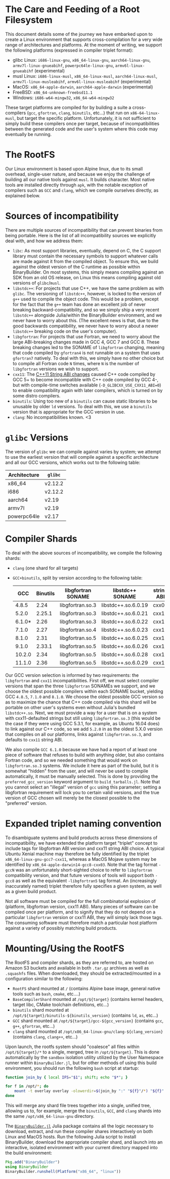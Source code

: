 The Care and Feeding of a Root Filesystem
=========================================

This document details some of the journey we have embarked upon to create a Linux environment that supports cross-compilation for a very wide range of architectures and platforms.  At the moment of writing, we support the following platforms (expressed in compiler triplet format):

* glibc Linux: `i686-linux-gnu`, `x86_64-linux-gnu`, `aarch64-linux-gnu`, `armv7l-linux-gnueabihf`, `powerpc64le-linux-gnu`, `armv6l-linux-gnueabihf` (experimental)
* musl Linux: `i686-linux-musl`, `x86_64-linux-musl`, `aarch64-linux-musl`, `armv7l-linux-musleabihf`, `armv6l-linux-musleabihf` (experimental)
* MacOS: `x86_64-apple-darwin`, `aarch64-apple-darwin` (experimental)
* FreeBSD: `x86_64-unknown-freebsd11.1`
* Windows: `i686-w64-mingw32`, `x86_64-w64-mingw32`

These target platforms are compiled for by building a suite a cross-compilers (`gcc`, `gfortran`, `clang`, `binutils`, etc...) that run on `x86-64-linux-musl`, but target the specific platform.  Unfortunately, it is not sufficient to simply build these compilers once per target, because of incompatibilities between the generated code and the user's system where this code may eventually be running.

The RootFS
==========

Our Linux environment is based upon Alpine linux, due to its small overhead, single-user nature, and because we enjoy the challenge of building all our native tools against `musl`.  It builds character.  Most native tools are installed directly through `apk`, with the notable exception of compilers such as `GCC` and `clang`, which we compile ourselves directly, as explained below.

Sources of incompatibility
==========================

There are multiple sources of incompatibility that can prevent binaries from being portable.  Here is the list of all incompatibility sources we explicitly deal with, and how we address them:

* `libc`: As most support libraries, eventually, depend on C, the C support library must contain the necessary symbols to support whatever calls are made against it from the compiled object.  To ensure this, we build against the oldest version of the C runtime as possible within BinaryBuilder.  On most systems, this simply means compiling against an SDK from an old OS release, on Linux this means compiling against old versions of `glibc`/`musl`.
* `libstdc++`: For projects that use C++, we have the same problem as with `glibc`.  The versioning of `libstdc++`, however, is locked to the version of `g++` used to compile the object code.  This would be a problem, except for the fact that the `g++` team has done an excellent job of never breaking backward-compatibility, and so we simply ship a very recent `libstdc++` alongside Julia/within the BinaryBuilder environment, and we never have to worry about this.  (The excellent news is that, due to the good backwards compatibility, we never have to worry about a newer `libstdc++` breaking code on the user's computer).
* `libgfortran`: For projects that use Fortran, we need to worry about the large ABI-breaking changes made in GCC 4, GCC 7 and GCC 8.  These breaking changes led to the SONAME of `libgfortran` changing, meaning that code compiled by `gfortran4` is not runnable on a system that uses `gfortran7` natively.  To deal with this, we simply have no other choice but to compile all Fortran code `N` times, where `N` is the number of `libgfortran` versions we wish to support.
* `cxx11`: The [C++11 String ABI changes](https://gcc.gnu.org/onlinedocs/libstdc++/manual/using_dual_abi.html) caused C++ code compiled by GCC 5+ to become incompatible with C++ code compiled by GCC 4-, but with compile-time switches available (`-D_GLIBCXX_USE_CXX11_ABI=0`) to enable compatibility again with later compilers, which is turned on by some distro compilers.
* `binutils`: Using too new of a `binutils` can cause static libraries to be unusable by older `ld` versions.  To deal with this, we use a `binutils` version that is appropriate for the GCC version in use.
* `clang`: No incompatibilities known.  <3

`glibc` Versions
================

The version of `glibc` we can compile against varies by system; we attempt to use the earliest version that will compile against a specific architecture and all our GCC versions, which works out to the following table:

| Architecture | `glibc` |
|--------------|---------|
|    x86_64    | v2.12.2 |
|     i686     | v2.12.2 |
|    aarch64   | v2.19   |
|     armv7l   | v2.19   |
|  powerpc64le | v2.17   |


Compiler Shards
===============

To deal with the above sources of incompatibility, we compile the following shards:

* `clang` (one shard for all targets)
* `GCC+binutils`, split by version according to the following table:

    | GCC    | Binutils | libgfortran SONAME | libstdc++ SONAME    | string ABI |
    |--------|----------|--------------------|---------------------|------------|
    | 4.8.5  | 2.24     | libgfortran.so.3   | libstdc++.so.6.0.19 | cxx03      |
    | 5.2.0  | 2.25.1   | libgfortran.so.3   | libstdc++.so.6.0.21 | cxx11      |
    | 6.1.0* | 2.26     | libgfortran.so.3   | libstdc++.so.6.0.22 | cxx11      |
    | 7.1.0  | 2.27     | libgfortran.so.4   | libstdc++.so.6.0.23 | cxx11      |
    | 8.1.0  | 2.31     | libgfortran.so.5   | libstdc++.so.6.0.25 | cxx11      |
    | 9.1.0  | 2.33.1   | libgfortran.so.5   | libstdc++.so.6.0.26 | cxx11      |
    | 10.2.0 | 2.34     | libgfortran.so.5   | libstdc++.so.6.0.28 | cxx11      |
    | 11.1.0 | 2.36     | libgfortran.so.5   | libstdc++.so.6.0.29 | cxx11      |

Our GCC version selection is informed by two requirements: the `libgfortran` and `cxx11` incompatibilities.  First off, we must select compiler versions that span the three `libgfortran` SONAMEs we support, and we choose the oldest possible compilers within each SONAME bucket, yielding GCC `4.8.5`, `7.1.0` and `8.1.0`.  We choose the oldest possible GCC version so as to maximize the chance that C++ code compiled via this shard will be portable on other user's systems even without Julia's bundled `libstdc++.so`.  Next, we must provide a way for a user that is on a system with cxx11-defaulted strings but still using `libgfortran.so.3` (this would be the case if they were using GCC 5.3.1, for example, as Ubuntu 16.04 does) to link against our C++ code, so we add `5.2.0` in as the oldest 5.X.0 version that compiles on all our platforms, links against `libgfortran.so.3`, and defaults to `cxx11` string ABI.

We also compile `GCC 6.1.0` because we have had a report of at least one piece of software that refuses to build with anything older, but also contains Fortran code, and so we needed something that would work on `libgfortran.so.3` systems.  We include it here as part of the build, but it is somewhat "hidden" from the user, and will never be used to compile automatically, it must be manually selected.  This is done by providing the `preferred_gcc_version` keyword argument to `build_tarballs.jl`.  Note that you cannot select an "illegal" version of `gcc` using this parameter; setting a libgfortran requirement will lock you to certain valid versions, and the true version of GCC chosen will merely be the closest possible to the "preferred" version.

Expanded triplet naming convention
==================================

To disambiguate systems and build products across these dimensions of incompatibility, we have extended the platform target "triplet" concept to include tags for libgfortran ABI version and cxx11 string ABI choice.  A typical Ubuntu Xenial machine may therefore be fully identified by the triplet `x86_64-linux-gnu-gcc7-cxx11`, whereas a MacOS Mojave system may be identified by `x86_64-apple-darwin14-gcc8-cxx03`.  Note that the tag format `-gccN` was an unfortunately short-sighted choice to refer to `libgfortran` compatibility version, and that future versions of tools will support both `-gcc8` as well as the equivalent `-libgfortran5` tag format.  An (increasingly inaccurately named) triplet therefore fully specifies a given system, as well as a given build product.

Not all software must be compiled for the full combinatorial explosion of (platform, libgfortran version, cxx11 ABI).  Many pieces of software can be compiled once per platform, and to signify that they do not depend on a particular `libgfortran` version or cxx11 ABI, they will simply lack those tags.  The consuming software must therefore match a particular host platform against a variety of possibly matching build products.

Mounting/Using the RootFS
=========================

The RootFS and compiler shards, as they are referred to, are hosted on Amazon S3 buckets and available in both `.tar.gz` archives as well as `.squashfs` files.  When downloaded, they should be extracted/mounted in a configuration similar to the following:

* `RootFS` shard mounted at `/` (contains Alpine base image, general native tools such as `bash`, `cmake`, etc....)
* `BaseCompilerShard` mounted at `/opt/${target}` (contains kernel headers, target libc, CMake toolchain definitions, etc...)
* `binutils` shard mounted at `/opt/${target}/binutils-${binutils_version}` (contains `ld`, `as`, etc...)
* `GCC` shard mounted at `/opt/${target}/gcc-${gcc_version}` (contains `gcc`,  `g++`, `gfortran`, etc...)
* `clang` shard mounted at `/opt/x86_64-linux-gnu/clang-${clang_version}` (contains `clang`, `clang++`, etc...)

Upon launch, the rootfs system should "coalesce" all files within `/opt/${target}/*` to a single, merged, tree in `/opt/${target}`.  This is done automatically by the `sandbox` isolation utility utilized by the User Namespace runner within `BinaryBuilder.jl`, but for other methods of using this build environment, you should run the following `bash` script at startup:

```bash
function join_by { local IFS="$1"; shift; echo "$*"; }

for f in /opt/*; do
    mount -t overlay overlay -olowerdir=$(join_by ":" "${f}"/*) "${f}"
done
```

This will merge any shard file trees together into a single, unified tree, allowing us to, for example, merge the `binutils`, `GCC`, and `clang` shards into the same `/opt/x86_64-linux-gnu` directory.

The [`BinaryBuilder.jl`](https://github.com/JuliaPackaging/BinaryBuilder.jl) Julia package contains all the logic necessary to download, extract, and run these compiler shares interactively on both Linux and MacOS hosts.  Run the following Julia script to install BinaryBuilder, download the appropriate compiler shard, and launch into an interactive, isolated environment with your current directory mapped into the build environment:

```julia
Pkg.add("BinaryBuilder")
using BinaryBuilder
BinaryBuilder.runshell(Platform("x86_64", "linux"))
```
